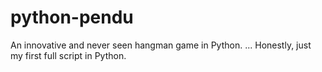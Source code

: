 # python-pendu
An innovative and never seen hangman game in Python. 
...
Honestly, just my first full script in Python.
